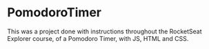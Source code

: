 # PomodoroTimer
This was a project done with instructions throughout the RocketSeat Explorer course, of a Pomodoro Timer, with JS, HTML and CSS.

